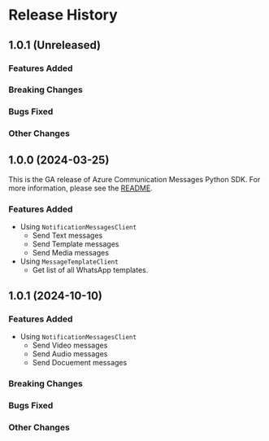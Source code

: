# Release History

## 1.0.1 (Unreleased)

### Features Added

### Breaking Changes

### Bugs Fixed

### Other Changes

## 1.0.0 (2024-03-25)

This is the GA release of Azure Communication Messages Python SDK. For more information, please see the [README][read_me].

### Features Added
- Using `NotificationMessagesClient`
  - Send Text messages
  - Send Template messages
  - Send Media messages
- Using `MessageTemplateClient`
  - Get list of all WhatsApp templates.

## 1.0.1 (2024-10-10)

### Features Added
- Using `NotificationMessagesClient`
  - Send Video messages
  - Send Audio messages
  - Send Docuement messages

### Breaking Changes

### Bugs Fixed

### Other Changes

<!-- LINKS -->
[read_me]: https://github.com/Azure/azure-sdk-for-python/blob/main/sdk/communication/azure-communication-messages/README.md
